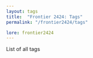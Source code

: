 ```yaml
---
layout: tags
title:  "Frontier 2424: Tags"
permalink: "/frontier2424/tags"

lore: frontier2424
---
```

List of all tags
